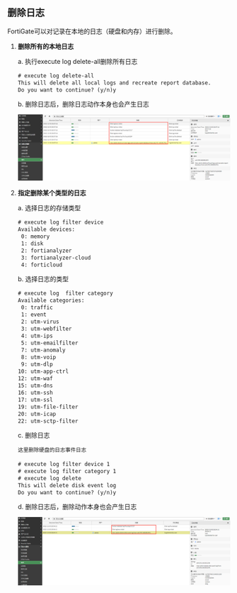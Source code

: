 ## 删除日志

FortiGate可以对记录在本地的日志（硬盘和内存）进行删除。

1. **删除所有的本地日志**

   a. 执行execute log delete-all删除所有日志

   ```
   # execute log delete-all 
   This will delete all local logs and recreate report database.
   Do you want to continue? (y/n)y
   ```

   b. 删除日志后，删除日志动作本身也会产生日志

   ![image-20221203203801083](../images/image-20221203203801083.png)

   

2. **指定删除某个类型的日志**

   a. 选择日志的存储类型

   ```
   # execute log filter device 
   Available devices:
    0: memory
    1: disk
    2: fortianalyzer
    3: fortianalyzer-cloud
    4: forticloud
   ```

   b. 选择日志的类型

   ```
   # execute log  filter category 
   Available categories:
    0: traffic
    1: event
    2: utm-virus
    3: utm-webfilter
    4: utm-ips
    5: utm-emailfilter
    7: utm-anomaly
    8: utm-voip
    9: utm-dlp
   10: utm-app-ctrl
   12: utm-waf
   15: utm-dns
   16: utm-ssh
   17: utm-ssl
   19: utm-file-filter
   20: utm-icap
   22: utm-sctp-filter
   ```

   c. 删除日志

   ```
   这里删除硬盘的日志事件日志
   
   # execute log filter device 1
   # execute log filter category 1
   # execute log delete
   This will delete disk event log
   Do you want to continue? (y/n)y
   ```

   d. 删除日志后，删除动作本身也会产生日志

   ![image-20221203203448624](../images/image-20221203203448624.png)